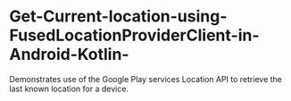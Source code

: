 # Get-Current-location-using-FusedLocationProviderClient-in-Android-Kotlin-
Demonstrates use of the Google Play services Location API to retrieve the last known location for a device.

